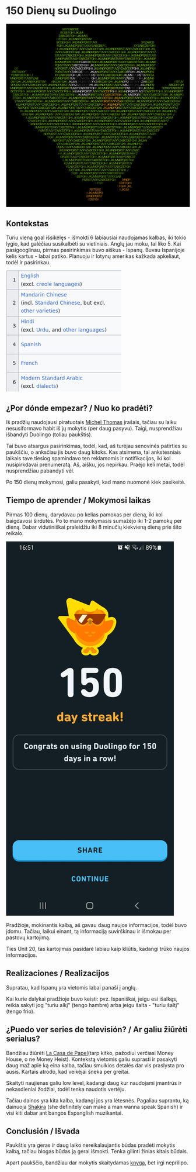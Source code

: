 # 150 Dienų su Duolingo

![ASCII Duo](/static/images/duolingo/duo.png)

## Kontekstas

Turiu vieną goal išsikėlęs - išmokti 6 labiausiai naudojamas kalbas, iki tokio lygio, kad galėčiau susikalbėti su vietiniais. Anglų jau moku, tai liko 5. Kai pasigooglinau, pirmas pasirinkimas buvo aiškus - Ispanų. Buvau Ispanijoje kelis kartus - labai patiko. Planuoju ir lotynų amerikas kažkada apkeliaut, todėl ir pasirinkau.

![O kurias kalbas nori išmokti tu?](/static/images/duolingo/kalbos.webp)

## ¿Por dónde empezar? / Nuo ko pradėti?

Iš pradžių naudojausi piratuotais [Michel Thomas](https://www.michelthomas.com/learn-spanish/) įrašais, tačiau su laiku nesusiformavo habit iš jų mokytis (per daug pasyvu). Taigi, nusprendžiau išbandyti Duolingo (toliau paukštis).

Tai buvo atsargus pasirinkimas, todėl, kad, aš turėjau senovinės patirties su paukščiu, o anksčiau jis buvo daug kitoks. Kas atsimena, tai ankstesniais laikais tave tiesiog spamindavo ten reklamomis ir notifikacijos, iki kol nusipirkdavai prenumeratą. Aš, aišku, jos nepirkau. Praėjo keli metai, todėl nusprendžiau pabandyti vėl. 

Po 150 dienų mokymosi, galiu pasakyti, kad mano nuomonė kiek pasikeitė.

## Tiempo de aprender / Mokymosi laikas

Pirmas 100 dienų, darydavau po kelias pamokas per dieną, iki kol baigdavosi širdutės. Po to mano mokymasis sumažėjo iki 1-2 pamokų per dieną. Dabar vidutiniškai praleidžiu iki 8 minučių kiekvieną dieną prie šito reikalo.

![Įrodymas](/static/images/duolingo/duolingi.jpg)

Pradžioje, mokinantis kalbą, aš gavau daug naujos informacijos, todėl buvo įdomu. Tačiau, laikui einant, tą informaciją suvirškinau ir išmokau per pastovų kartojimą. 

Ties Unit 20, tas kartojimas pasidarė labiau kaip kliūtis, kadangi trūko naujos informacijos.

## Realizaciones / Realizacijos

Supratau, kad Ispanų yra vietomis labai panaši į anglų. 

Kai kurie dalykai pradžioje buvo keisti: pvz. Ispaniškai, jeigu esi išalkęs, reikia sakyti jog "turiu alkį" (tengo hambre) arba jeigu šalta - "turiu šaltį" (tengo frio).

## ¿Puedo ver series de televisión? / Ar galiu žiūrėti serialus?

Bandžiau žiūrėti [La Casa de Papel](https://en.wikipedia.org/wiki/Money_Heist)(tarp kitko, pažodiui verčiasi Money House, o ne Money Heist). Kontekstą vietomis galiu suprasti ir pasakyti daug maž apie ką eina kalba, tačiau smulkios detalės dar vis praslysta pro ausis. Kartais atrodo, kad veikėjai šneka per greitai.

Skaityti naujienas galiu low level, kadangi daug kur naudojami įmantrūs ir nekasdieniai žodžiai, todėl tenka naudotis vertėju.

Tačiau dainos yra kita kalba, kadangi jos yra lėtesnės. Pagaliau suprantu, ką dainuoja [Shakira](https://youtu.be/DUT5rEU6pqM?t=125) (she definitely can make a man wanna speak Spanish) ir visi kiti dabar ant bangos Espanglish muzikantai.

## Conclusión / Išvada

Paukštis yra geras ir daug laiko nereikalaujantis būdas pradėti mokytis kalbą, tačiau blogas būdas ją gerai išmokti. Tenka gilinti žinias kitais būdais.

Apart paukščio, bandžiau dar mokytis skaitydamas [knygą](https://www.goodreads.com/en/book/show/168813), bet irgi neprilipo.